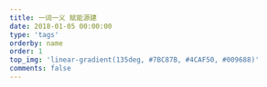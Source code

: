 ```yaml
---
title: 一词一义 赋能源建
date: 2018-01-05 00:00:00
type: 'tags'
orderby: name
order: 1
top_img: 'linear-gradient(135deg, #7BC87B, #4CAF50, #009688)'
comments: false
---
```

